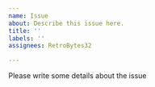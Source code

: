 ```yaml
---
name: Issue
about: Describe this issue here.
title: ''
labels: ''
assignees: RetroBytes32

---
```


Please write some details about the issue
